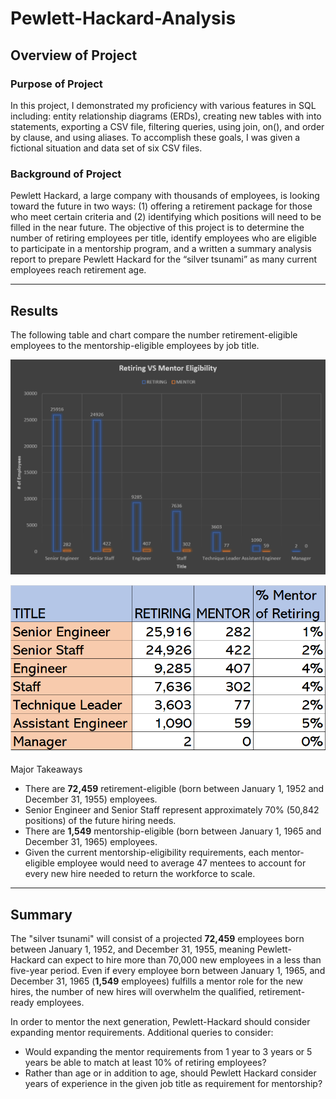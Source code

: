 # Pewlett-Hackard-Analysis
## Overview of Project
### Purpose of Project
In this project, I demonstrated my proficiency with various features in SQL including: entity relationship diagrams (ERDs), creating new tables with into statements, exporting a CSV file, filtering queries, using join, on(), and order by clause, and using aliases. To accomplish these goals, I was given a fictional situation and data set of six CSV files. 
### Background of Project
Pewlett Hackard, a large company with thousands of employees, is looking toward the future in two ways: (1) offering a retirement package for those who meet certain criteria and (2) identifying which positions will need to be filled in the near future. The objective of this project is to determine the number of retiring employees per title, identify employees who are eligible to participate in a mentorship program, and a written a summary analysis report to prepare Pewlett Hackard for the “silver tsunami” as many current employees reach retirement age.

---
## Results
 The following table and chart compare the number retirement-eligible employees to the mentorship-eligible employees by job title. 
 
 
 ![ compare_retire_mentor_titles]( compare_retire_mentor_titles.png)
 

![compare_retire_mentor_table](compare_retire_mentor_table.png)
 
 Major Takeaways 
* There are **72,459** retirement-eligible (born between January 1, 1952 and December 31, 1955) employees. 
* Senior Engineer and Senior Staff represent approximately 70% (50,842 positions) of the future hiring needs. 
* There are **1,549** mentorship-eligible (born between January 1, 1965 and December 31, 1965) employees.
* Given the current mentorship-eligibility requirements, each mentor-eligible employee would need to average 47 mentees to account for every new hire needed to return the workforce to scale.

---
## Summary 
The "silver tsunami" will consist of a projected **72,459** employees born between January 1, 1952, and December 31, 1955, meaning Pewlett-Hackard can expect to hire more than 70,000 new employees in a less than five-year period. Even if every employee born between January 1, 1965, and December 31, 1965 (**1,549** employees) fulfills a mentor role for the new hires, the number of new hires will overwhelm the qualified, retirement-ready employees. 

In order to mentor the next generation, Pewlett-Hackard should consider expanding mentor requirements. Additional queries to consider:
* Would expanding the mentor requirements from 1 year to 3 years or 5 years be able to match at least 10% of retiring employees? 
* Rather than age or in addition to age, should Pewlett Hackard consider years of experience in the given job title as requirement for mentorship? 






